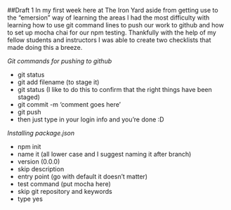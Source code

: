 ##Draft 1
In my first week here at The Iron Yard aside from getting use to the “emersion” way of learning the areas I had the most difficulty with learning how to use git command lines to push our work to github and how to set up mocha chai for our npm testing. Thankfully with the help of my fellow students and instructors I was able to create two checklists that made doing this a breeze.

*Git commands for pushing to github*
* git status
* git add filename (to stage it)
* git status (I like to do this to confirm that the right things have been staged)
* git commit -m ‘comment goes here’
* git push
* then just type in your login info and you’re done :D

_Installing package.json_
* npm init
* name it (all lower case and I suggest naming it after branch)
* version (0.0.0)
* skip description
* entry point (go with default it doesn’t matter)
* test command (put mocha here)
* skip git repository and keywords
* type yes
